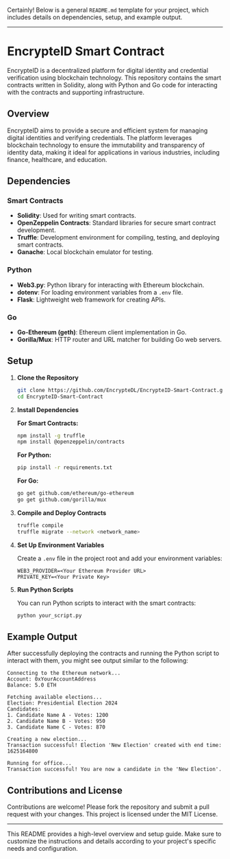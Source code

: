 Certainly! Below is a general `README.md` template for your project, which includes details on dependencies, setup, and example output.

---

# EncrypteID Smart Contract

EncrypteID is a decentralized platform for digital identity and credential verification using blockchain technology. This repository contains the smart contracts written in Solidity, along with Python and Go code for interacting with the contracts and supporting infrastructure.

## Overview

EncrypteID aims to provide a secure and efficient system for managing digital identities and verifying credentials. The platform leverages blockchain technology to ensure the immutability and transparency of identity data, making it ideal for applications in various industries, including finance, healthcare, and education.

## Dependencies

### Smart Contracts
- **Solidity**: Used for writing smart contracts.
- **OpenZeppelin Contracts**: Standard libraries for secure smart contract development.
- **Truffle**: Development environment for compiling, testing, and deploying smart contracts.
- **Ganache**: Local blockchain emulator for testing.

### Python
- **Web3.py**: Python library for interacting with Ethereum blockchain.
- **dotenv**: For loading environment variables from a `.env` file.
- **Flask**: Lightweight web framework for creating APIs.

### Go
- **Go-Ethereum (geth)**: Ethereum client implementation in Go.
- **Gorilla/Mux**: HTTP router and URL matcher for building Go web servers.

## Setup

1. **Clone the Repository**
   ```bash
   git clone https://github.com/EncrypteDL/EncrypteID-Smart-Contract.git
   cd EncrypteID-Smart-Contract
   ```

2. **Install Dependencies**

   **For Smart Contracts:**
   ```bash
   npm install -g truffle
   npm install @openzeppelin/contracts
   ```

   **For Python:**
   ```bash
   pip install -r requirements.txt
   ```

   **For Go:**
   ```bash
   go get github.com/ethereum/go-ethereum
   go get github.com/gorilla/mux
   ```

3. **Compile and Deploy Contracts**
   ```bash
   truffle compile
   truffle migrate --network <network_name>
   ```

4. **Set Up Environment Variables**

   Create a `.env` file in the project root and add your environment variables:

   ```
   WEB3_PROVIDER=<Your Ethereum Provider URL>
   PRIVATE_KEY=<Your Private Key>
   ```

5. **Run Python Scripts**

   You can run Python scripts to interact with the smart contracts:
   ```bash
   python your_script.py
   ```

## Example Output

After successfully deploying the contracts and running the Python script to interact with them, you might see output similar to the following:

```plaintext
Connecting to the Ethereum network...
Account: 0xYourAccountAddress
Balance: 5.0 ETH

Fetching available elections...
Election: Presidential Election 2024
Candidates:
1. Candidate Name A - Votes: 1200
2. Candidate Name B - Votes: 950
3. Candidate Name C - Votes: 870

Creating a new election...
Transaction successful! Election 'New Election' created with end time: 1625164800

Running for office...
Transaction successful! You are now a candidate in the 'New Election'.
```

## Contributions and License

Contributions are welcome! Please fork the repository and submit a pull request with your changes. This project is licensed under the MIT License.

---

This README provides a high-level overview and setup guide. Make sure to customize the instructions and details according to your project's specific needs and configuration.